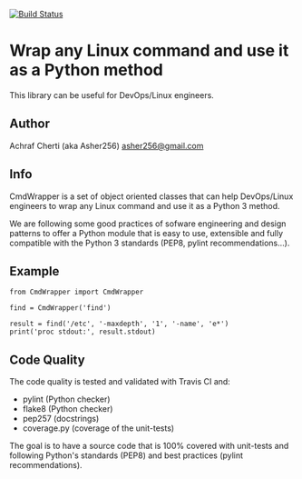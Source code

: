 [![Build Status](https://travis-ci.org/Asher256/python-cmdwrapper.svg?branch=master)](https://travis-ci.org/Asher256/python-cmdwrapper)

# Wrap any Linux command and use it as a Python method

This library can be useful for DevOps/Linux engineers.

## Author

Achraf Cherti (aka Asher256) <asher256@gmail.com>

## Info

CmdWrapper is a set of object oriented classes that can help DevOps/Linux
engineers to wrap any Linux command and use it as a Python 3 method.

We are following some good practices of sofware engineering and design patterns
to offer a Python module that is easy to use, extensible and fully compatible
with the Python 3 standards (PEP8, pylint recommendations...).

## Example
```
from CmdWrapper import CmdWrapper

find = CmdWrapper('find')

result = find('/etc', '-maxdepth', '1', '-name', 'e*')
print('proc stdout:', result.stdout)

```

## Code Quality
The code quality is tested and validated with Travis CI and:
- pylint (Python checker)
- flake8 (Python checker)
- pep257 (docstrings)
- coverage.py (coverage of the unit-tests)

The goal is to have a source code that is 100% covered with unit-tests and
following Python's standards (PEP8) and best practices (pylint recommendations).

